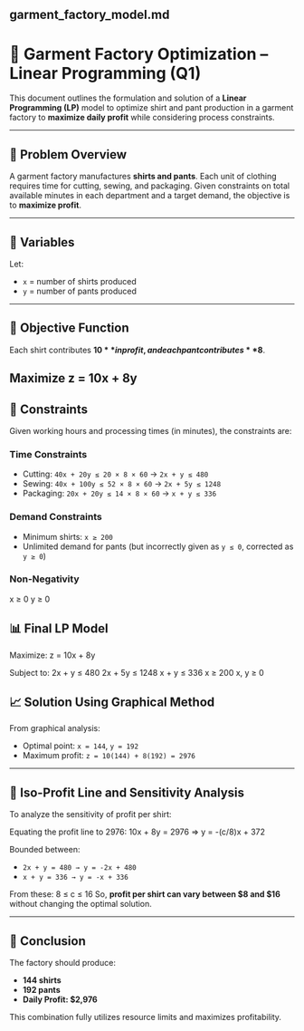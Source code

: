## garment_factory_model.md

# 👕 Garment Factory Optimization – Linear Programming (Q1)

This document outlines the formulation and solution of a **Linear Programming (LP)** model to optimize shirt and pant production in a garment factory to **maximize daily profit** while considering process constraints.

---

## 📌 Problem Overview

A garment factory manufactures **shirts and pants**. Each unit of clothing requires time for cutting, sewing, and packaging. Given constraints on total available minutes in each department and a target demand, the objective is to **maximize profit**.

---

## 🧮 Variables

Let:
- `x` = number of shirts produced
- `y` = number of pants produced

---

## 🎯 Objective Function

Each shirt contributes **$10** in profit, and each pant contributes **$8**.

## Maximize z = 10x + 8y

## 📏 Constraints

Given working hours and processing times (in minutes), the constraints are:

### Time Constraints
- Cutting: `40x + 20y ≤ 20 × 8 × 60` → `2x + y ≤ 480`
- Sewing: `40x + 100y ≤ 52 × 8 × 60` → `2x + 5y ≤ 1248`
- Packaging: `20x + 20y ≤ 14 × 8 × 60` → `x + y ≤ 336`

### Demand Constraints
- Minimum shirts: `x ≥ 200`
- Unlimited demand for pants (but incorrectly given as `y ≤ 0`, corrected as `y ≥ 0`)

### Non-Negativity
x ≥ 0
y ≥ 0

## 📊 Final LP Model
Maximize: z = 10x + 8y

Subject to: 2x + y ≤ 480
2x + 5y ≤ 1248
x + y ≤ 336
x ≥ 200
x, y ≥ 0

## 📈 Solution Using Graphical Method

From graphical analysis:
- Optimal point: `x = 144`, `y = 192`
- Maximum profit: `z = 10(144) + 8(192) = 2976`

---

## 📐 Iso-Profit Line and Sensitivity Analysis

To analyze the sensitivity of profit per shirt:

Equating the profit line to 2976:
10x + 8y = 2976
⇒ y = -(c/8)x + 372

Bounded between:
- `2x + y = 480 → y = -2x + 480`
- `x + y = 336 → y = -x + 336`

From these:
8 ≤ c ≤ 16
So, **profit per shirt can vary between $8 and $16** without changing the optimal solution.

---

## 📌 Conclusion

The factory should produce:
- **144 shirts**
- **192 pants**
- **Daily Profit: $2,976**

This combination fully utilizes resource limits and maximizes profitability.

